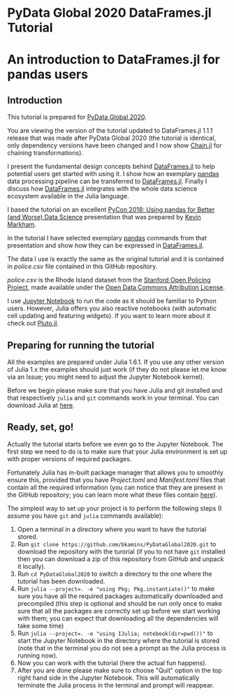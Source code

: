 # PyData Global 2020 DataFrames.jl Tutorial

# An introduction to DataFrames.jl for pandas users

## Introduction

This tutorial is prepared for
[PyData Global 2020](https://global.pydata.org/talks/an-introduction-to-dataframesjl-for-pandas-users).

You are viewing the version of the tutorial updated to DataFrames.jl 1.1.1
release that was made after PyData Global 2020 (the tutorial is identical, only
dependency versions have been changed and I now show
[Chain.jl](https://github.com/jkrumbiegel/Chain.jl) for chaining transformations).

I present the fundamental design concepts behind
[DataFrames.jl](https://github.com/JuliaData/DataFrames.jl) to help potential
users get started with using it. I show how an exemplary
[pandas](https://pandas.pydata.org/) data processing pipeline can be transferred
to [DataFrames.jl](https://github.com/JuliaData/DataFrames.jl). Finally I
discuss how [DataFrames.jl](https://github.com/JuliaData/DataFrames.jl)
integrates with the whole data science ecosystem available in the Julia
language.

I based the tutorial on an excellent
[PyCon 2018: Using pandas for Better (and Worse) Data Science](https://nbviewer.jupyter.org/github/justmarkham/pycon-2018-tutorial/blob/master/tutorial.ipynb)
presentation that was prepared by [Kevin Markham](https://github.com/justmarkham).

In the tutorial I have selected exemplary [pandas](https://pandas.pydata.org/)
commands from that presentation and show how they can be expressed in
[DataFrames.jl](https://github.com/JuliaData/DataFrames.jl).

The data I use is exactly the same as the original tutorial and it is contained
in *police.csv* file contained in this GitHub repository.

*police.csv* is the Rhode Island dataset from the
[Stanford Open Policing Project](https://openpolicing.stanford.edu/),
made available under the
[Open Data Commons Attribution License](https://opendatacommons.org/licenses/by/summary/).

I use [Jupyter Notebook](https://jupyter.org/) to run the code as it should be
familiar to Python users. However, Julia offers you also reactive notebooks
(with automatic cell updating and featuring widgets). If you want to learn more
about it check out [Pluto.jl](https://github.com/fonsp/Pluto.jl).

## Preparing for running the tutorial

All the examples are prepared under Julia 1.6.1. If you use any other version of
Julia 1.x the examples should just work (if they do not please let me know via
an Issue; you might need to adjust the Jupyter Notebook kernel).

Before we begin please make sure that you have Julia and git installed and that
respectively `julia` and `git` commands work in your terminal. You can download
Julia at [here](https://julialang.org/downloads/).

## Ready, set, go!

Actually the tutorial starts before we even go to the Jupyter Notebook.
The first step we need to do is to make sure that your Julia environment is
set up with proper versions of required packages.

Fortunately Julia has in-built package manager that allows you to smoothly
ensure this, provided that you have *Project.toml* and *Manifest.toml* files
that contain all the required information (you can notice that they are
present in the GitHub repository; you can learn more what these files contain
[here](https://docs.julialang.org/en/v1/stdlib/Pkg/)).

The simplest way to set up your project is to perform the following steps
(I assume you have `git` and `julia` commands available):

1. Open a terminal in a directory where you want to have the tutorial stored.
2. Run `git clone https://github.com/bkamins/PyDataGlobal2020.git`
   to download the repository with the turorial (if you to not have `git`
   installed then you can download a zip of this repository from GitHub and
   unpack it locally).
3. Run `cd PyDataGlobal2020` to switch a directory to the one where the tutorial
   has been downloaded.
4. Run `julia --project=. -e "using Pkg; Pkg.instantiate()"`
   to make sure you have all the required packages automatically downloaded and
   precompiled (this step is optional and should be run only once to make sure
   that all the packages are correctly set up before we start working with them;
   you can expect that downloading all the dependencies will take some time)
5. Run `julia --project=. -e "using IJulia; notebook(dir=pwd())"` to start the
   Jupyter Notebook in the directory where the tutorial is stored (note that
   in the terminal you do not see a prompt as the Julia process is running
   now).
6. Now you can work with the tutorial (here the actual fun happens).
7. After you are done please make sure to choose "Quit" option in the top right
   hand side in the Jupyter Notebook. This will automatically terminate the
   Julia process in the terminal and prompt will reappear.
